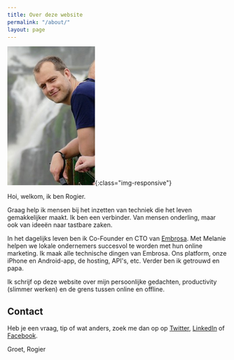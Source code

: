 ```yaml
---
title: Over deze website
permalink: "/about/"
layout: page
---
```


![Rogier](/img/rogier.jpg){:class="img-responsive"}

Hoi, welkom, ik ben Rogier.

Graag help ik mensen bij het inzetten van techniek die het leven gemakkelijker maakt. Ik ben een verbinder. Van mensen onderling, maar ook van ideeën naar tastbare zaken. 

In het dagelijks leven ben ik Co-Founder en CTO van [Embrosa][1]. Met Melanie helpen we lokale ondernemers succesvol te worden met hun online marketing. Ik maak alle technische dingen van Embrosa. Ons platform, onze iPhone en Android-app, de hosting, API's, etc. Verder ben ik getrouwd en papa. 

Ik schrijf op deze website over mijn persoonlijke gedachten, productivity (slimmer werken) en de grens tussen online en offline.

## Contact

Heb je een vraag, tip of wat anders, zoek me dan op op [Twitter][2], [LinkedIn][3] of [Facebook][4].
 
Groet,
Rogier 

[1]:	http://www.embrosa.com
[2]:	https://twitter.com/RogiervdBerg
[3]:	https://www.linkedin.com/in/rogiervandenberg/
[4]:	https://www.facebook.com/rogiervandenberg